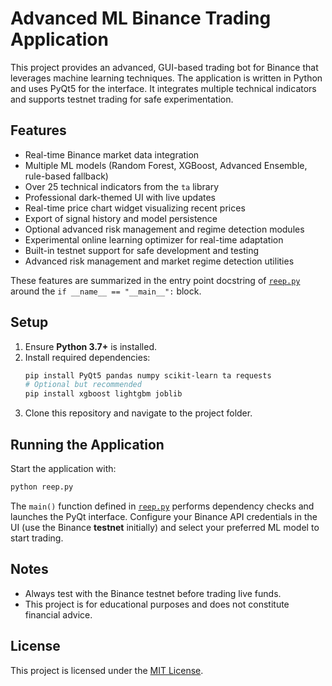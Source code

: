 # Advanced ML Binance Trading Application

This project provides an advanced, GUI-based trading bot for Binance that leverages machine learning techniques. The application is written in Python and uses PyQt5 for the interface. It integrates multiple technical indicators and supports testnet trading for safe experimentation.

## Features
- Real-time Binance market data integration
- Multiple ML models (Random Forest, XGBoost, Advanced Ensemble, rule-based fallback)
- Over 25 technical indicators from the `ta` library
- Professional dark-themed UI with live updates
- Real-time price chart widget visualizing recent prices
- Export of signal history and model persistence
- Optional advanced risk management and regime detection modules
- Experimental online learning optimizer for real-time adaptation
- Built-in testnet support for safe development and testing
- Advanced risk management and market regime detection utilities

These features are summarized in the entry point docstring of [`reep.py`](./reep.py) around the `if __name__ == "__main__":` block.

## Setup
1. Ensure **Python 3.7+** is installed.
2. Install required dependencies:
   ```bash
   pip install PyQt5 pandas numpy scikit-learn ta requests
   # Optional but recommended
   pip install xgboost lightgbm joblib
   ```
3. Clone this repository and navigate to the project folder.

## Running the Application
Start the application with:
```bash
python reep.py
```
The `main()` function defined in [`reep.py`](./reep.py) performs dependency checks and launches the PyQt interface. Configure your Binance API credentials in the UI (use the Binance **testnet** initially) and select your preferred ML model to start trading.

## Notes
- Always test with the Binance testnet before trading live funds.
- This project is for educational purposes and does not constitute financial advice.

## License
This project is licensed under the [MIT License](LICENSE).

